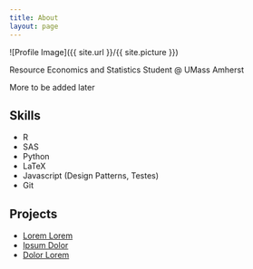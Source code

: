 ```yaml
---
title: About
layout: page
---
```

![Profile Image]({{ site.url }}/{{ site.picture }})

<p>Resource Economics and Statistics Student @ UMass Amherst</p>

<p>More to be added later</p>

<h2>Skills</h2>

<ul class="skill-list">
	<li>R</li>
	<li>SAS</li>
	<li>Python</li>
	<li>LaTeX</li>
	<li>Javascript (Design Patterns, Testes)</li>
	<li>Git</li>
</ul>

<h2>Projects</h2>

<ul>
	<li><a href="https://github.com/">Lorem Lorem</a></li>
	<li><a href="https://github.com/">Ipsum Dolor</a></li>
	<li><a href="https://github.com/">Dolor Lorem</a></li>
</ul>
